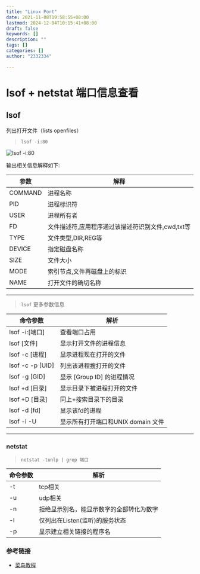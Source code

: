 ```yaml
---
title: "Linux Port"
date: 2021-11-08T19:58:55+08:00
lastmod: 2024-12-04T10:15:41+08:00
draft: false
keywords: []
description: ""
tags: []
categories: []
author: "2332334"

---
```

<!--more-->

# lsof + netstat 端口信息查看

## lsof

列出打开文件（lists openfiles）

> `lsof -i:80`

![lsof -i:80](../../img/lsof.png)

输出相关信息解释如下:

| 参数 | 解释 |
|---|---|
| COMMAND | 进程名称 |
|  PID | 进程标识符 |
| USER | 进程所有者 |
| FD | 文件描述符,应用程序通过该描述符识别文件,cwd,txt等 |
| TYPE | 文件类型,DIR,REG等 |
| DEVICE | 指定磁盘名称 |
| SIZE | 文件大小 |
| MODE | 索引节点,文件再磁盘上的标识 |
| NAME | 打开文件的确切名称 |

---

> `lsof` 更多参数信息

| 命令参数 | 解析 |
| --- | --- |
| lsof -i:[端口] | 查看端口占用 |
| lsof [文件] | 显示打开文件的进程信息 |
| lsof -c [进程] | 显示进程现在打开的文件 |
| lsof -c -p [UID] | 列出该进程搜打开的文件 |
| lsof -g [GID] | 显示 [Group ID] 的进程情况 |
| lsof +d [目录] | 显示目录下被进程打开的文件 |
| lsof +D [目录] | 同上+搜索目录下的目录 |
| lsof -d [fd] | 显示该fd的进程 |
| lsof -i -U | 显示所有打开端口和UNIX domain 文件 |

---

### netstat

> `netstat -tunlp | grep 端口`

| 命令参数 | 解析 |
| --- | --- |
| -t | tcp相关 |
| -u | udp相关 |
| -n | 拒绝显示别名，能显示数字的全部转化为数字 |
| -l | 仅列出在Listen(监听)的服务状态 |
| -p | 显示建立相关链接的程序名 |

### 参考链接

+ [菜鸟教程](https://www.runoob.com/w3cnote/linux-check-port-usage.html)
